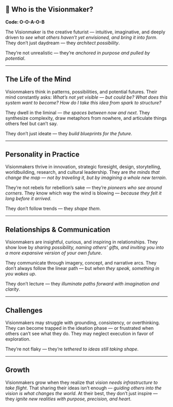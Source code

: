 ## 🔭 Who is the Visionmaker?  
**Code: O-O-A-O-B**

The Visionmaker is the creative futurist — intuitive, imaginative, and deeply driven to *see what others haven’t yet envisioned, and bring it into form*. They don’t just daydream — they *architect possibility*.

They’re not unrealistic — they’re *anchored in purpose and pulled by potential*.

---

## The Life of the Mind

Visionmakers think in patterns, possibilities, and potential futures. Their mind constantly asks: *What’s not yet visible — but could be? What does this system want to become? How do I take this idea from spark to structure?*

They dwell in the liminal — *the spaces between now and next*. They synthesize complexity, draw metaphors from nowhere, and articulate things others feel but can’t say.

They don’t just ideate — they *build blueprints for the future*.

---

## Personality in Practice

Visionmakers thrive in innovation, strategic foresight, design, storytelling, worldbuilding, research, and cultural leadership. They are *the minds that change the map — not by traveling it, but by imagining a whole new terrain*.

They’re not rebels for rebellion’s sake — they’re *pioneers who see around corners*. They know which way the wind is blowing — *because they felt it long before it arrived*.

They don’t follow trends — they *shape them*.

---

## Relationships & Communication

Visionmakers are insightful, curious, and inspiring in relationships. They show love by *sharing possibility, naming others’ gifts, and inviting you into a more expansive version of your own future*.

They communicate through imagery, concept, and narrative arcs. They don’t always follow the linear path — but *when they speak, something in you wakes up*.

They don’t lecture — they *illuminate paths forward with imagination and clarity*.

---

## Challenges

Visionmakers may struggle with grounding, consistency, or overthinking. They can become trapped in the ideation phase — or frustrated when others can’t see what they do. They may neglect execution in favor of exploration.

They’re not flaky — they’re *tethered to ideas still taking shape*.

---

## Growth

Visionmakers grow when they realize that *vision needs infrastructure to take flight*. That sharing their ideas isn’t enough — *guiding others into the vision is what changes the world*. At their best, they don’t just inspire — they *ignite new realities with purpose, precision, and heart*.
